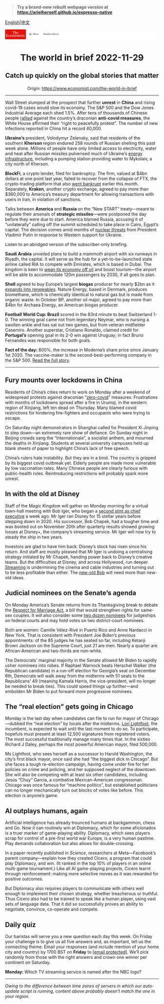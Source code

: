 > **Try a brand-new rebuilt webpage version at https://arielherself.github.io/espresso-native**

[English](https://github.com/arielherself/espresso/blob/main/README.md)|[中文](https://github-com.translate.goog/arielherself/espresso/blob/main/README.md?_x_tr_sl=en&_x_tr_tl=zh-CN&_x_tr_hl=zh-CN&_x_tr_pto=wapp)



![The Economist](menubar.png)

# <p align="center">The world in brief 2022-11-29</p>

## <p align="center">Catch up quickly on the global stories that matter</p>

<p align="center">Origin: <a href="https://www.economist.com/the-world-in-brief">https://www.economist.com/the-world-in-brief</a><hr>

Wall Street slumped at the prospect that further <strong>unrest</strong> in <strong>China</strong> and rising covid-19 cases would slow its economy. The S&amp;P 500 and the Dow Jones Industrial Average each shed 1.5%. After tens of thousands of Chinese people [rallied](https://www.economist.com/china/2022/11/27/unrest-breaks-out-across-china-as-frustration-at-lockdowns-grows) against the country’s draconian <strong>anti-covid measures</strong>, the White House affirmed their “right to peacefully protest”. The number of new infections reported in China hit a record 40,000.

<strong>Ukraine’s </strong>president, Volodymyr Zelensky, said that residents of the southern <strong>Kherson </strong>region endured 258 rounds of Russian shelling this past week alone. Millions of people have only limited access to electricity, water and heat after Russian missiles pulverised much of Ukraine’s [energy infrastructure](https://www.economist.com/europe/2022/11/23/in-ukraine-living-as-normal-is-an-act-of-defiance), including a pumping station providing water to Mykolaiv, a city north of Kherson. 

<strong>BlockFi</strong>, a crypto lender, filed for bankruptcy. The firm, valued at $4bn dollars at one point last year, failed to recover from the collapse of FTX, the crypto-trading platform that also [went bankrupt](https://www.economist.com/briefing/2022/11/17/the-failure-of-ftx-and-sam-bankman-fried-will-leave-deep-scars) earlier this month. Separately, <strong>Kraken</strong>, another crypto exchange, agreed to pay more than $360,000 to America’s treasury department for allowing transactions with users in Iran, in violation of sanctions.

Talks between <strong>America </strong>and <strong>Russia </strong>on the “New START” treaty—meant to regulate their arsenals of <strong>strategic missiles</strong>—were postponed the day before they were due to start. America blamed Russia, accusing it of “unilaterally” calling off the summit scheduled to take place in Cairo, Egypt’s capital. The decision comes amid months of [nuclear threats](https://www.economist.com/international/2022/09/29/could-the-war-in-ukraine-go-nuclear) from President Vladimir Putin in response to Western support for Ukraine.

Listen to an abridged version of the subscriber-only briefing.

<strong>Saudi Arabia</strong> unveiled plans to build a mammoth airport with six runways in Riyadh, the capital. It will serve as the hub for a yet-to-be-launched state airline called RIA to compete with Emirates, which is based in Dubai. The kingdom is keen to [wean its economy off oil](https://www.economist.com/middle-east-and-africa/the-reinvention-of-the-saudi-economy-is-going-slower-than-planned/21806192) and boost tourism—the airport will be able to accommodate 120m passengers by 2030, if all goes to plan.

<strong>Shell </strong>agreed to buy Europe’s largest <strong>biogas</strong> producer for nearly $2bn as it [expands into renewables](https://www.economist.com/business/2021/10/30/an-activist-investor-targets-shell). Nature Energy, based in Denmark, produces biomethane, which is chemically identical to natural gas but is made from organic waste. In October BP, another oil major, agreed to pay more than $4bn for Archaea Energy, an American biogas producer.<strong></strong>

<strong>Football World Cup: Brazil</strong> scored in the 83rd minute to beat Switzerland 1-0. The winning goal came not from legendary Neymar, who is nursing a swollen ankle and has sat out two games, but from veteran midfielder Casemiro. Another superstar, Cristiano Ronaldo, claimed credit for <strong>Portugal’s</strong> opening goal in its 2-0 win against Uruguay; in fact Bruno Fernandes was responsible for both goals.

<strong>Fact of the day:</strong> 800%, the increase in Moderna’s share price since January 1st 2020. The vaccine-maker is the second-best-performing company in the S&amp;P 500. [Read the full story](https://www.economist.com/business/2022/11/27/the-new-winners-and-losers-in-business). 

----------

## Fury mounts over lockdowns in China

Residents of China’s cities return to work on Monday after a weekend of widespread protests against draconian “[zero-covid](https://www.economist.com/china/2022/11/17/china-tweaks-its-zero-covid-policy)” measures. Frustrations with months of lockdowns spread after a fire in Urumqi, in the western region of Xinjiang, left ten dead on Thursday. Many blamed covid restrictions for hindering fire-fighters and occupants who were trying to escape. 

On Saturday night demonstrators in Shanghai called for President Xi Jinping to step down—an extremely rare show of defiance. On Sunday night in Beijing crowds sang the “Internationale”, a socialist anthem, and mourned the deaths in Xinjiang. Students at several university campuses held up blank sheets of paper to highlight China’s lack of free speech. 

China’s rulers hate instability. But they are in a bind. The country is gripped by its biggest covid outbreak yet. Elderly people are made more vulnerable by low vaccination rates. Many Chinese people are clearly furious with public-health rules. Reintroducing restrictions will probably spark more unrest.

## In with the old at Disney

Staff of the Magic Kingdom will gather on Monday morning for a virtual town-hall meeting with Bob Iger, who began a [second stint as chief executive](https://www.economist.com/leaders/2022/11/21/disney-brings-back-a-star-of-the-past-but-its-real-problem-is-the-script) a week ago. Mr Iger ran Disney for 15 stellar years before stepping down in 2020. His successor, Bob Chapek, had a tougher time and was booted out on November 20th after quarterly results showed growing losses at Disney+, the company’s streaming service. Mr Iger will now try to steady the ship in two years.

Investors are glad to have him back: Disney’s stock has risen since his return. And staff are mostly pleased that Mr Iger is undoing a centralising strategy initiated by Mr Chapek, handing power back to Disney’s creative teams. But the difficulties at Disney, and across Hollywood, run deeper. [Streaming](https://www.economist.com/business/disney-netflix-apple-is-anyone-winning-the-streaming-wars/21807591) is undermining the cinema and cable industries and turning out to be less profitable than either. The [new-old Bob](https://www.economist.com/business/2022/11/23/what-disney-can-learn-from-elton-john) will need more than new-old ideas.

## Judicial nominees on the Senate’s agenda

On Monday America’s Senate returns from its Thanksgiving break to debate the [Respect for Marriage Act](https://www.nytimes.com/2022/11/16/us/politics/same-sex-marriage-bill-senate.html), a bill that would strengthen rights for same-sex couples. It will also consider some [two dozen nominees](https://www.senate.gov/legislative/LIS/executive_calendar/xcalv.pdf) for judgeships on federal courts and may hold votes on two district-court nominees.

Both are women: Camille Vélez-Rivé in Puerto Rico and Anne Nardacci in New York. That is consistent with President Joe Biden’s previous appointments: of the 85 judges he has seated so far, including Ketanji Brown Jackson on the Supreme Court, just 21 are men. Nearly a quarter are African-American and two-thirds are non-white.

The Democrats’ marginal majority in the Senate allowed Mr Biden to rapidly usher nominees into robes. If Raphael Warnock beats Herschel Walker (the Republican candidate) in a run-off election for Georgia’s seat on December 6th, Democrats will walk away from the midterms with 51 seats to the Republicans’ 49 (meaning Kamala Harris, the vice-president, will no longer be needed to break ties). This could speed things up further—and embolden Mr Biden to put forward more progressive nominees.

## The “real election” gets going in Chicago

Monday is the last day when candidates can file to run for mayor of Chicago—dubbed the “real election” by locals after the midterms. [Lori Lightfoot](https://www.economist.com/democracy-in-america/2019/04/03/lori-lightfoot-becomes-chicagos-first-black-female-mayor), the incumbent, is expected to wait until the last moment to do so. To participate, hopefuls must present at least 12,500 signatures from registered voters. The most successful traditionally manage many times that. In the sixties Richard J Daley, perhaps the most powerful American mayor, filed 500,000.

Ms Lightfoot, who sees herself as a successor to Harold Washington, the city’s first black mayor, once said she had “the biggest dick in Chicago”. But she faces a tough re-election campaign, having come under fire for her policies on crime and policing, and her supposed neglect of the downtown. She will also be competing with at least six other candidates, including Jesús “Chuy” Garcia, a combative Mexican-American congressman. Chicago was once famous for “machine politics”, but established politicians can no longer mechanically turn out blocks of votes like before. This election is anyone’s game. 

## AI outplays humans, again

Artificial intelligence has already trounced humans at backgammon, chess and Go. Now it can routinely win at Diplomacy, which for some aficionados is a truer marker of game-playing ability. Diplomacy, which sees players scrap for control of a pre-first world war Europe, is a very human pastime. Play demands collaboration but also allows for double-crossing.

In a paper recently published in <em>Science</em>, researchers at Meta—Facebook’s parent company—explain how they created Cicero, a program that could play Diplomacy, and win. (It ranked in the top 10% of players in an online multi-game tournament.) Like all AI game-playing projects, Cicero learnt through reinforcement: making more selective moves as it was rewarded for positive outcomes.

But Diplomacy also requires players to communicate with others well enough to implement their chosen strategy, whether treacherous or truthful. Thus Cicero also had to be trained to speak like a human player, using vast sets of language data. That it did so successfully proves an ability to negotiate, convince, co-operate and compete. 

## Daily quiz

Our baristas will serve you a new question each day this week. On Friday your challenge is to give us all five answers and, as important, tell us the connecting theme. Email your responses (and include mention of your home city and country) by 1700 BST on <strong>Friday</strong> to [<span class="__cf_email__" data-cfemail="de8fabb7a49badaeacbbadadb19ebbbdb1b0b1b3b7adaaf0bdb1b3">[email&#160;protected]</span>](https://www.economist.com/cdn-cgi/l/email-protection#603115091a251310120513130f2005030f0e0f0d0913144e030f0d). We’ll pick randomly from those with the right answers and crown one winner per continent on Saturday.

<strong>Monday: </strong>Which TV streaming service is named after the NBC logo?

----------

*Owing to the difference between time zones of servers in which our auto-update script is running, content above probably doesn't match the one in your region.*
